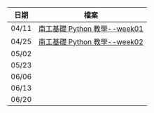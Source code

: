 | 日期  | 檔案                                                                    |
| ----- | ----------------------------------------------------------------------- |
| 04/11 | [南工基礎 Python 教學--week01](./week01/南工基礎Python教學--week01.pdf) |
| 04/25 | [南工基礎 Python 教學--week02](./week02/南工基礎Python教學--week02.pdf) |
| 05/02 |                                                                         |
| 05/23 |                                                                         |
| 06/06 |                                                                         |
| 06/13 |                                                                         |
| 06/20 |                                                                         |
